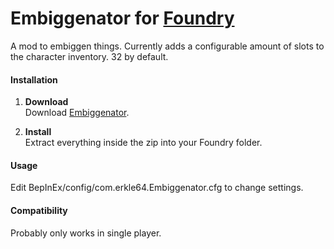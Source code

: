 # Embiggenator for [Foundry](https://www.foundry-game.com/)

A mod to embiggen things.
Currently adds a configurable amount of slots to the character inventory. 32 by default.

#### Installation

1. **Download**  
Download [Embiggenator](https://github.com/erkle64/Embiggenator/releases).

2. **Install**  
Extract everything inside the zip into your Foundry folder.

#### Usage

Edit BepInEx/config/com.erkle64.Embiggenator.cfg to change settings.


#### Compatibility

Probably only works in single player.
